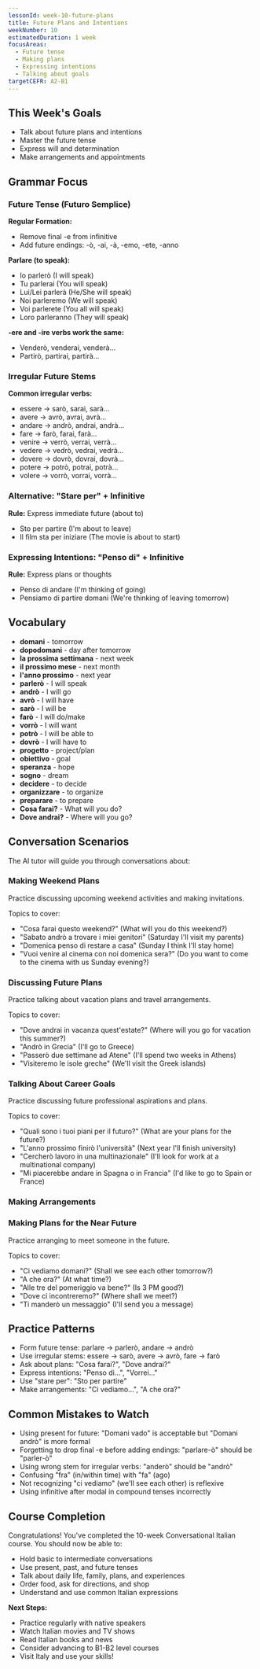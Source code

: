 ```yaml
---
lessonId: week-10-future-plans
title: Future Plans and Intentions
weekNumber: 10
estimatedDuration: 1 week
focusAreas:
  - Future tense
  - Making plans
  - Expressing intentions
  - Talking about goals
targetCEFR: A2-B1
---
```


## This Week's Goals

- Talk about future plans and intentions
- Master the future tense
- Express will and determination
- Make arrangements and appointments

## Grammar Focus

### Future Tense (Futuro Semplice)

**Regular Formation:**
- Remove final -e from infinitive
- Add future endings: -ò, -ai, -à, -emo, -ete, -anno

**Parlare (to speak):**
- Io parlerò (I will speak)
- Tu parlerai (You will speak)
- Lui/Lei parlerà (He/She will speak)
- Noi parleremo (We will speak)
- Voi parlerete (You all will speak)
- Loro parleranno (They will speak)

**-ere and -ire verbs work the same:**
- Venderò, venderai, venderà...
- Partirò, partirai, partirà...

### Irregular Future Stems

**Common irregular verbs:**
- essere → sarò, sarai, sarà...
- avere → avrò, avrai, avrà...
- andare → andrò, andrai, andrà...
- fare → farò, farai, farà...
- venire → verrò, verrai, verrà...
- vedere → vedrò, vedrai, vedrà...
- dovere → dovrò, dovrai, dovrà...
- potere → potrò, potrai, potrà...
- volere → vorrò, vorrai, vorrà...

### Alternative: "Stare per" + Infinitive

**Rule:** Express immediate future (about to)
- Sto per partire (I'm about to leave)
- Il film sta per iniziare (The movie is about to start)

### Expressing Intentions: "Penso di" + Infinitive

**Rule:** Express plans or thoughts
- Penso di andare (I'm thinking of going)
- Pensiamo di partire domani (We're thinking of leaving tomorrow)

## Vocabulary

- **domani** - tomorrow
- **dopodomani** - day after tomorrow
- **la prossima settimana** - next week
- **il prossimo mese** - next month
- **l'anno prossimo** - next year
- **parlerò** - I will speak
- **andrò** - I will go
- **avrò** - I will have
- **sarò** - I will be
- **farò** - I will do/make
- **vorrò** - I will want
- **potrò** - I will be able to
- **dovrò** - I will have to
- **progetto** - project/plan
- **obiettivo** - goal
- **speranza** - hope
- **sogno** - dream
- **decidere** - to decide
- **organizzare** - to organize
- **preparare** - to prepare
- **Cosa farai?** - What will you do?
- **Dove andrai?** - Where will you go?

## Conversation Scenarios

The AI tutor will guide you through conversations about:

### Making Weekend Plans

Practice discussing upcoming weekend activities and making invitations.

Topics to cover:
- "Cosa farai questo weekend?" (What will you do this weekend?)
- "Sabato andrò a trovare i miei genitori" (Saturday I'll visit my parents)
- "Domenica penso di restare a casa" (Sunday I think I'll stay home)
- "Vuoi venire al cinema con noi domenica sera?" (Do you want to come to the cinema with us Sunday evening?)

### Discussing Future Plans

Practice talking about vacation plans and travel arrangements.

Topics to cover:
- "Dove andrai in vacanza quest'estate?" (Where will you go for vacation this summer?)
- "Andrò in Grecia" (I'll go to Greece)
- "Passerò due settimane ad Atene" (I'll spend two weeks in Athens)
- "Visiteremo le isole greche" (We'll visit the Greek islands)

### Talking About Career Goals

Practice discussing future professional aspirations and plans.

Topics to cover:
- "Quali sono i tuoi piani per il futuro?" (What are your plans for the future?)
- "L'anno prossimo finirò l'università" (Next year I'll finish university)
- "Cercherò lavoro in una multinazionale" (I'll look for work at a multinational company)
- "Mi piacerebbe andare in Spagna o in Francia" (I'd like to go to Spain or France)

### Making Arrangements

### Making Plans for the Near Future

Practice arranging to meet someone in the future.

Topics to cover:
- "Ci vediamo domani?" (Shall we see each other tomorrow?)
- "A che ora?" (At what time?)
- "Alle tre del pomeriggio va bene?" (Is 3 PM good?)
- "Dove ci incontreremo?" (Where shall we meet?)
- "Ti manderò un messaggio" (I'll send you a message)

## Practice Patterns

- Form future tense: parlare → parlerò, andare → andrò
- Use irregular stems: essere → sarò, avere → avrò, fare → farò
- Ask about plans: "Cosa farai?", "Dove andrai?"
- Express intentions: "Penso di...", "Vorrei..."
- Use "stare per": "Sto per partire"
- Make arrangements: "Ci vediamo...", "A che ora?"

## Common Mistakes to Watch

- Using present for future: "Domani vado" is acceptable but "Domani andrò" is more formal
- Forgetting to drop final -e before adding endings: "parlare-ò" should be "parler-ò"
- Using wrong stem for irregular verbs: "anderò" should be "andrò"
- Confusing "fra" (in/within time) with "fa" (ago)
- Not recognizing "ci vediamo" (we'll see each other) is reflexive
- Using infinitive after modal in compound tenses incorrectly

## Course Completion

Congratulations! You've completed the 10-week Conversational Italian course. You should now be able to:
- Hold basic to intermediate conversations
- Use present, past, and future tenses
- Talk about daily life, family, plans, and experiences
- Order food, ask for directions, and shop
- Understand and use common Italian expressions

**Next Steps:**
- Practice regularly with native speakers
- Watch Italian movies and TV shows
- Read Italian books and news
- Consider advancing to B1-B2 level courses
- Visit Italy and use your skills!
